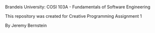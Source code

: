 Brandeis University: COSI 103A - Fundamentals of Software Engineering

This repository was created for Creative Programming Assignment 1

By Jeremy Bernstein